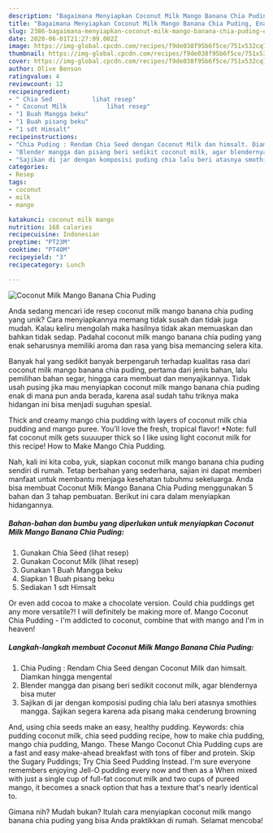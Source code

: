 ```yaml
---
description: "Bagaimana Menyiapkan Coconut Milk Mango Banana Chia Puding, Enak"
title: "Bagaimana Menyiapkan Coconut Milk Mango Banana Chia Puding, Enak"
slug: 2386-bagaimana-menyiapkan-coconut-milk-mango-banana-chia-puding-enak
date: 2020-06-01T21:27:09.002Z
image: https://img-global.cpcdn.com/recipes/f9de038f95b6f5ce/751x532cq70/coconut-milk-mango-banana-chia-puding-foto-resep-utama.jpg
thumbnail: https://img-global.cpcdn.com/recipes/f9de038f95b6f5ce/751x532cq70/coconut-milk-mango-banana-chia-puding-foto-resep-utama.jpg
cover: https://img-global.cpcdn.com/recipes/f9de038f95b6f5ce/751x532cq70/coconut-milk-mango-banana-chia-puding-foto-resep-utama.jpg
author: Olive Benson
ratingvalue: 4
reviewcount: 12
recipeingredient:
- " Chia Sed           lihat resep"
- " Coconut Milk           lihat resep"
- "1 Buah Mangga beku"
- "1 Buah pisang beku"
- "1 sdt Himsalt"
recipeinstructions:
- "Chia Puding : Rendam Chia Seed dengan Coconut Milk dan himsalt. Diamkan hingga mengental"
- "Blender mangga dan pisang beri sedikit coconut milk, agar blendernya bisa muter"
- "Sajikan di jar dengan komposisi puding chia lalu beri atasnya smothies mangga. Sajikan segera karena ada pisang maka cenderung browning"
categories:
- Resep
tags:
- coconut
- milk
- mango

katakunci: coconut milk mango 
nutrition: 168 calories
recipecuisine: Indonesian
preptime: "PT23M"
cooktime: "PT40M"
recipeyield: "3"
recipecategory: Lunch

---
```



![Coconut Milk Mango Banana Chia Puding](https://img-global.cpcdn.com/recipes/f9de038f95b6f5ce/751x532cq70/coconut-milk-mango-banana-chia-puding-foto-resep-utama.jpg)

Anda sedang mencari ide resep coconut milk mango banana chia puding yang unik? Cara menyiapkannya memang tidak susah dan tidak juga mudah. Kalau keliru mengolah maka hasilnya tidak akan memuaskan dan bahkan tidak sedap. Padahal coconut milk mango banana chia puding yang enak seharusnya memiliki aroma dan rasa yang bisa memancing selera kita.

Banyak hal yang sedikit banyak berpengaruh terhadap kualitas rasa dari coconut milk mango banana chia puding, pertama dari jenis bahan, lalu pemilihan bahan segar, hingga cara membuat dan menyajikannya. Tidak usah pusing jika mau menyiapkan coconut milk mango banana chia puding enak di mana pun anda berada, karena asal sudah tahu triknya maka hidangan ini bisa menjadi suguhan spesial.

Thick and creamy mango chia pudding with layers of coconut milk chia pudding and mango puree. You&#39;ll love the fresh, tropical flavor! *Note: full fat coconut milk gets suuuuper thick so I like using light coconut milk for this recipe! How to Make Mango Chia Pudding.


Nah, kali ini kita coba, yuk, siapkan coconut milk mango banana chia puding sendiri di rumah. Tetap berbahan yang sederhana, sajian ini dapat memberi manfaat untuk membantu menjaga kesehatan tubuhmu sekeluarga. Anda bisa membuat Coconut Milk Mango Banana Chia Puding menggunakan 5 bahan dan 3 tahap pembuatan. Berikut ini cara dalam menyiapkan hidangannya.

<!--inarticleads1-->

##### Bahan-bahan dan bumbu yang diperlukan untuk menyiapkan Coconut Milk Mango Banana Chia Puding:

1. Gunakan  Chia Sèed           (lihat resep)
1. Gunakan  Coconut Milk           (lihat resep)
1. Gunakan 1 Buah Mangga beku
1. Siapkan 1 Buah pisang beku
1. Sediakan 1 sdt Himsalt


Or even add cocoa to make a chocolate version. Could chia puddings get any more versatile?! I will definitely be making more of. Mango Coconut Chia Pudding - I&#39;m addicted to coconut, combine that with mango and I&#39;m in heaven! 

<!--inarticleads2-->

##### Langkah-langkah membuat Coconut Milk Mango Banana Chia Puding:

1. Chia Puding : Rendam Chia Seed dengan Coconut Milk dan himsalt. Diamkan hingga mengental
1. Blender mangga dan pisang beri sedikit coconut milk, agar blendernya bisa muter
1. Sajikan di jar dengan komposisi puding chia lalu beri atasnya smothies mangga. Sajikan segera karena ada pisang maka cenderung browning


And, using chia seeds make an easy, healthy pudding. Keywords: chia pudding coconut milk, chia seed pudding recipe, how to make chia pudding, mango chia pudding, Mango. These Mango Coconut Chia Pudding cups are a fast and easy make-ahead breakfast with tons of fiber and protein. Skip the Sugary Puddings; Try Chia Seed Pudding Instead. I&#39;m sure everyone remembers enjoying Jell-O pudding every now and then as a When mixed with just a single cup of full-fat coconut milk and two cups of pureed mango, it becomes a snack option that has a texture that&#39;s nearly identical to. 

Gimana nih? Mudah bukan? Itulah cara menyiapkan coconut milk mango banana chia puding yang bisa Anda praktikkan di rumah. Selamat mencoba!
